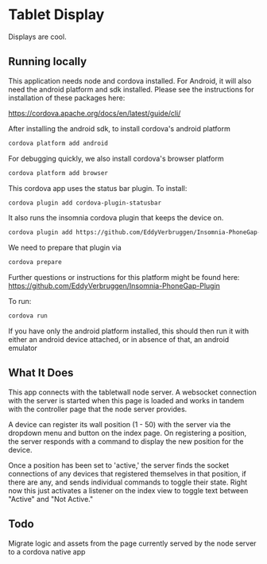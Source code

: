 # Tablet Display

Displays are cool.

## Running locally
This application needs node and cordova installed. For Android, it will also need the android platform and sdk installed. Please see the instructions for installation of these packages here:

https://cordova.apache.org/docs/en/latest/guide/cli/

After installing the android sdk, to install cordova's android platform

```bash
cordova platform add android
```

For debugging quickly, we also install cordova's browser platform

```bash
cordova platform add browser
```

This cordova app uses the status bar plugin. To install:

```bash
cordova plugin add cordova-plugin-statusbar
```

It also runs the insomnia cordova plugin that keeps the device on.

```bash
cordova plugin add https://github.com/EddyVerbruggen/Insomnia-PhoneGap-Plugin.git
```

We need to prepare that plugin via

```bash
cordova prepare
```

Further questions or instructions for this platform might be found here:
https://github.com/EddyVerbruggen/Insomnia-PhoneGap-Plugin

To run:

```bash
cordova run
```

If you have only the android platform installed, this should then run it with either an android device attached, or in absence of that, an android emulator

## What It Does
This app connects with the tabletwall node server.
A websocket connection with the server is started when this page is loaded and works in tandem with the controller page that the node server provides.

A device can register its wall position (1 - 50) with the server via the dropdown
menu and button on the index page.
On registering a position, the server responds with a command to display the new
position for the device.

Once a position has been set to 'active,' the server finds the socket connections
of any devices that registered themselves in that position, if there are any, and 
sends individual commands to toggle their state. Right now this just activates a listener 
on the index view to toggle text between "Active" and "Not Active."

## Todo
Migrate logic and assets from the page currently served by the node server to a cordova native app